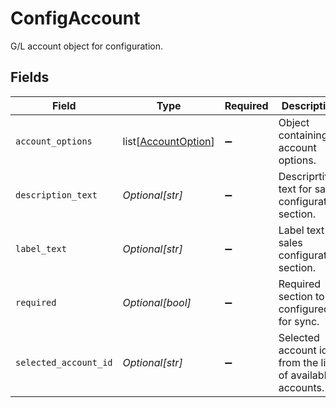 # ConfigAccount

G/L account object for configuration.


## Fields

| Field                                                       | Type                                                        | Required                                                    | Description                                                 |
| ----------------------------------------------------------- | ----------------------------------------------------------- | ----------------------------------------------------------- | ----------------------------------------------------------- |
| `account_options`                                           | list[[AccountOption](../../models/shared/accountoption.md)] | :heavy_minus_sign:                                          | Object containing account options.                          |
| `description_text`                                          | *Optional[str]*                                             | :heavy_minus_sign:                                          | Descriprtive text for sales configuration section.          |
| `label_text`                                                | *Optional[str]*                                             | :heavy_minus_sign:                                          | Label text for sales configuration section.                 |
| `required`                                                  | *Optional[bool]*                                            | :heavy_minus_sign:                                          | Required section to be configured for sync.                 |
| `selected_account_id`                                       | *Optional[str]*                                             | :heavy_minus_sign:                                          | Selected account id from the list of available accounts.    |